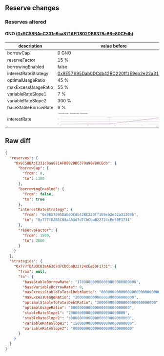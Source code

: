 ## Reserve changes

### Reserves altered

#### GNO ([0x9C58BAcC331c9aa871AFD802DB6379a98e80CEdb](https://blockscout.com/xdai/mainnet/address/0x9C58BAcC331c9aa871AFD802DB6379a98e80CEdb))

| description | value before | value after |
| --- | --- | --- |
| borrowCap | 0 GNO | 1,100 GNO |
| reserveFactor | 15 % | 20 % |
| borrowingEnabled | false | true |
| interestRateStrategy | [0x9E57695Dab0DCdb42BC220ff1E9eb2e22a31209b](https://blockscout.com/xdai/mainnet/address/0x9E57695Dab0DCdb42BC220ff1E9eb2e22a31209b) | [0x777fDAB3C03aA63d7d7CbCbaB22724cEe50F1731](https://blockscout.com/xdai/mainnet/address/0x777fDAB3C03aA63d7d7CbCbaB22724cEe50F1731) |
| optimalUsageRatio | 45 % | 80 % |
| maxExcessUsageRatio | 55 % | 20 % |
| variableRateSlope1 | 7 % | 15 % |
| variableRateSlope2 | 300 % | 80 % |
| baseStableBorrowRate | 9 % | 17 % |
| interestRate | ![before](/.assets/b5cb0fd07fde8594230045982589445fc02ace52.svg) | ![after](/.assets/33720c1c65dbe523de979598d779bc55b6e09a4a.svg) |

## Raw diff

```json
{
  "reserves": {
    "0x9C58BAcC331c9aa871AFD802DB6379a98e80CEdb": {
      "borrowCap": {
        "from": 0,
        "to": 1100
      },
      "borrowingEnabled": {
        "from": false,
        "to": true
      },
      "interestRateStrategy": {
        "from": "0x9E57695Dab0DCdb42BC220ff1E9eb2e22a31209b",
        "to": "0x777fDAB3C03aA63d7d7CbCbaB22724cEe50F1731"
      },
      "reserveFactor": {
        "from": 1500,
        "to": 2000
      }
    }
  },
  "strategies": {
    "0x777fDAB3C03aA63d7d7CbCbaB22724cEe50F1731": {
      "from": null,
      "to": {
        "baseStableBorrowRate": "170000000000000000000000000",
        "baseVariableBorrowRate": 0,
        "maxExcessStableToTotalDebtRatio": "800000000000000000000000000",
        "maxExcessUsageRatio": "200000000000000000000000000",
        "optimalStableToTotalDebtRatio": "200000000000000000000000000",
        "optimalUsageRatio": "800000000000000000000000000",
        "stableRateSlope1": "70000000000000000000000000",
        "stableRateSlope2": "3000000000000000000000000000",
        "variableRateSlope1": "150000000000000000000000000",
        "variableRateSlope2": "800000000000000000000000000"
      }
    }
  }
}
```